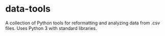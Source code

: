 # data-tools
A collection of Python tools for reformatting and analyzing data from .csv files. Uses Python 3 with standard libraries.
